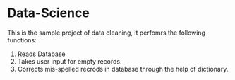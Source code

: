 # Data-Science
This is the sample project of data cleaning, it perfomrs the following functions:
1. Reads Database
2. Takes user input for empty records.
3. Corrects mis-spelled recrods in database through the help of dictionary.
